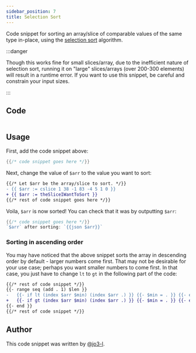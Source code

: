 ```yaml
---
sidebar_position: 7
title: Selection Sort
---
```


Code snippet for sorting an array/slice of comparable values of the same type in-place, using the [selection sort](https://en.wikipedia.org/wiki/Selection_sort) algorithm.

:::danger

Though this works fine for small slices/array, due to the inefficient nature of selection sort, running it on "large" slices/arrays (over 200-300 elements) will result in a runtime error. If you want to use this snippet, be careful and constrain your input sizes.

:::

## Code

```go file=../../../src/code_snippets/selection_sort.go.tmpl

```

## Usage

First, add the code snippet above:

```go
{{/* code snippet goes here */}}
```

Next, change the value of `$arr` to the value you want to sort:

```diff {3}
{{/* Let $arr be the array/slice to sort. */}}
- {{ $arr := cslice 1 38 -1 83 -4 5 1 0 }}
+ {{ $arr := theSliceIWantToSort }}
{{/* rest of code snippet goes here */}}
```

Voila, `$arr` is now sorted! You can check that it was by outputting `$arr`:

```go {2}
{{/* code snippet goes here */}}
`$arr` after sorting: `{{json $arr}}`
```

### Sorting in ascending order

You may have noticed that the above snippet sorts the array in descending order by default - larger numbers come first. That may not be desirable for your use case; perhaps you want smaller numbers to come first. In that case, you just have to change `lt` to `gt` in the following part of the code:

```diff {4}
{{/* rest of code snippet */}}
{{- range seq (add . 1) $len }}
-	{{- if lt (index $arr $min) (index $arr .) }} {{- $min = . }} {{- end -}}
+	{{- if gt (index $arr $min) (index $arr .) }} {{- $min = . }} {{- end -}}
{{- end }}
{{/* rest of code snippet */}}
```

## Author

This code snippet was written by [@jo3-l](https://github.com/jo3-l).
